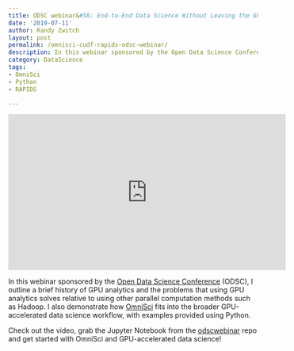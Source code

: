 ```yaml
---
title: ODSC webinar&#58; End-to-End Data Science Without Leaving the GPU
date: '2019-07-11'
author: Randy Zwitch
layout: post
permalink: /omnisci-cudf-rapids-odsc-webinar/
description: In this webinar sponsored by the Open Data Science Conference, I lay out the history of GPU analytics and how OmniSci fits into the larger GPU-accelerated data science ecosystem.
category: DataScience
tags:
- OmniSci
- Python
- RAPIDS

---
```


<iframe width="560" height="315" src="https://www.youtube.com/embed/5xBMrO-BSy8" frameborder="0" allow="accelerometer; autoplay; encrypted-media; gyroscope; picture-in-picture" allowfullscreen></iframe>

In this webinar sponsored by the [Open Data Science Conference](https://odsc.com/) (ODSC), I outline a brief history of GPU analytics and the problems that using GPU analytics solves relative to using other parallel computation methods such as Hadoop. I also demonstrate how [OmniSci](https://www.omnisci.com/) fits into the broader GPU-accelerated data science workflow, with examples provided using Python.

Check out the video, grab the Jupyter Notebook from the [odscwebinar](https://github.com/omnisci/odscwebinar) repo and get started with OmniSci and GPU-accelerated data science!
